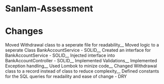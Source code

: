 # Sanlam-Assessment
# Changes
 Moved Withdrawal class to a seperate file for readability__
 Moved logic to a seperate Class BankAccountService - SOLID__
 Created an interface for BankAccountService - SOLID__
 Injected interface into BankAccountController - SOLID__
 Implemented Validations__
 Implemented Exception handling__
 Used Lombok to minize code__
 Changed Withdrawal class to a record instead of class to reduce complexity__
 Defined constants for the SQL queries for readaility and ease of change - DRY
